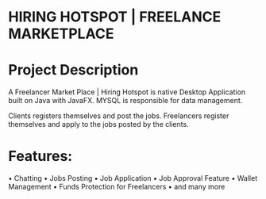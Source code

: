 HIRING HOTSPOT | FREELANCE MARKETPLACE
=======================================

Project Description
=====================
A Freelancer Market Place | Hiring Hotspot is native Desktop Application built on Java with JavaFX. MYSQL is responsible for data management.

Clients registers themselves and post the jobs.
Freelancers register themselves and apply to the jobs posted by the clients.

Features:
===========

• Chatting
• Jobs Posting
• Job Application
• Job Approval Feature
• Wallet Management
• Funds Protection for Freelancers
• and many more
